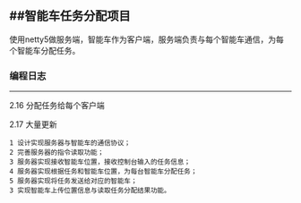 ##智能车任务分配项目
---
使用netty5做服务端，智能车作为客户端，服务端负责与每个智能车通信，为每个智能车分配任务。
### 编程日志
---

2.16 分配任务给每个客户端

2.17 大量更新

    1 设计实现服务器与智能车的通信协议；
    2 完善服务器的指令读取功能；
    3 服务器实现接收智能车位置，接收控制台输入的任务信息；
    4 服务器实现根据任务和智能车位置，为每台智能车分配任务；
    5 服务器实现将任务发送给对应的智能车；
    3 实现智能车上传位置信息与读取任务分配结果功能。
